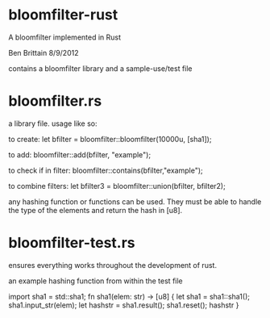 bloomfilter-rust
================

A bloomfilter implemented in Rust

Ben Brittain
8/9/2012

contains a bloomfilter library and a sample-use/test file


bloomfilter.rs
================
a library file. usage like so:

to create:
    let bfilter = bloomfilter::bloomfilter(10000u, [sha1]);

to add:
    bloomfilter::add(bfilter, "example");

to check if in filter:
    bloomfilter::contains(bfilter,"example");

to combine filters:
    let bfilter3 = bloomfilter::union(bfilter, bfilter2);
 

any hashing function or functions can be used. They must be able to handle the type of the elements and return the hash in [u8].


bloomfilter-test.rs
================
ensures everything works throughout the development of rust.

an example hashing function from within the test file

import sha1 = std::sha1;
fn sha1(elem: str) -> [u8] {
    let sha1 = sha1::sha1();
    sha1.input_str(elem);
    let hashstr = sha1.result();
    sha1.reset();
    hashstr
}

